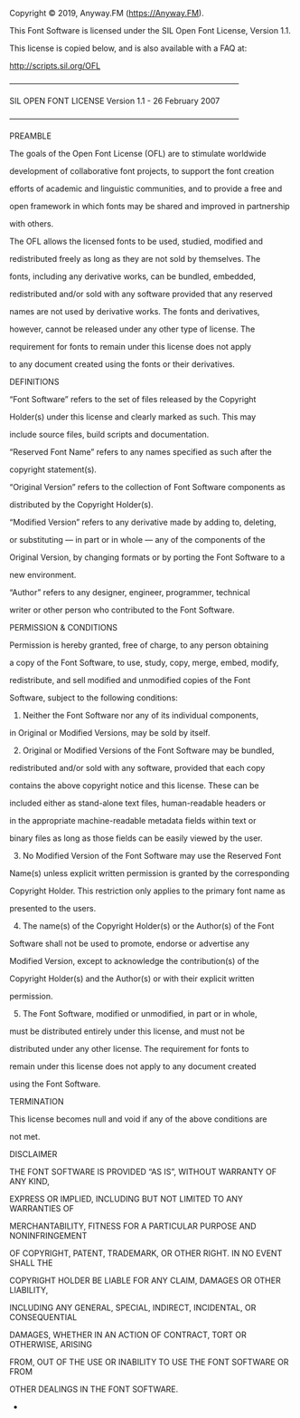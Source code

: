 Copyright © 2019, Anyway.FM (https://Anyway.FM).



This Font Software is licensed under the SIL Open Font License, Version 1.1.

This license is copied below, and is also available with a FAQ at:

http://scripts.sil.org/OFL





—————————————————————————————

SIL OPEN FONT LICENSE Version 1.1 - 26 February 2007

—————————————————————————————



PREAMBLE

The goals of the Open Font License (OFL) are to stimulate worldwide

development of collaborative font projects, to support the font creation

efforts of academic and linguistic communities, and to provide a free and

open framework in which fonts may be shared and improved in partnership

with others.



The OFL allows the licensed fonts to be used, studied, modified and

redistributed freely as long as they are not sold by themselves. The

fonts, including any derivative works, can be bundled, embedded, 

redistributed and/or sold with any software provided that any reserved

names are not used by derivative works. The fonts and derivatives,

however, cannot be released under any other type of license. The

requirement for fonts to remain under this license does not apply

to any document created using the fonts or their derivatives.



DEFINITIONS

“Font Software” refers to the set of files released by the Copyright

Holder(s) under this license and clearly marked as such. This may

include source files, build scripts and documentation.



“Reserved Font Name” refers to any names specified as such after the

copyright statement(s).



“Original Version” refers to the collection of Font Software components as

distributed by the Copyright Holder(s).



“Modified Version” refers to any derivative made by adding to, deleting,

or substituting — in part or in whole — any of the components of the

Original Version, by changing formats or by porting the Font Software to a

new environment.



“Author” refers to any designer, engineer, programmer, technical

writer or other person who contributed to the Font Software.



PERMISSION & CONDITIONS

Permission is hereby granted, free of charge, to any person obtaining

a copy of the Font Software, to use, study, copy, merge, embed, modify,

redistribute, and sell modified and unmodified copies of the Font

Software, subject to the following conditions:



1) Neither the Font Software nor any of its individual components,

in Original or Modified Versions, may be sold by itself.



2) Original or Modified Versions of the Font Software may be bundled,

redistributed and/or sold with any software, provided that each copy

contains the above copyright notice and this license. These can be

included either as stand-alone text files, human-readable headers or

in the appropriate machine-readable metadata fields within text or

binary files as long as those fields can be easily viewed by the user.



3) No Modified Version of the Font Software may use the Reserved Font

Name(s) unless explicit written permission is granted by the corresponding

Copyright Holder. This restriction only applies to the primary font name as

presented to the users.



4) The name(s) of the Copyright Holder(s) or the Author(s) of the Font

Software shall not be used to promote, endorse or advertise any

Modified Version, except to acknowledge the contribution(s) of the

Copyright Holder(s) and the Author(s) or with their explicit written

permission.



5) The Font Software, modified or unmodified, in part or in whole,

must be distributed entirely under this license, and must not be

distributed under any other license. The requirement for fonts to

remain under this license does not apply to any document created

using the Font Software.



TERMINATION

This license becomes null and void if any of the above conditions are

not met.



DISCLAIMER

THE FONT SOFTWARE IS PROVIDED “AS IS”, WITHOUT WARRANTY OF ANY KIND,

EXPRESS OR IMPLIED, INCLUDING BUT NOT LIMITED TO ANY WARRANTIES OF

MERCHANTABILITY, FITNESS FOR A PARTICULAR PURPOSE AND NONINFRINGEMENT

OF COPYRIGHT, PATENT, TRADEMARK, OR OTHER RIGHT. IN NO EVENT SHALL THE

COPYRIGHT HOLDER BE LIABLE FOR ANY CLAIM, DAMAGES OR OTHER LIABILITY,

INCLUDING ANY GENERAL, SPECIAL, INDIRECT, INCIDENTAL, OR CONSEQUENTIAL

DAMAGES, WHETHER IN AN ACTION OF CONTRACT, TORT OR OTHERWISE, ARISING

FROM, OUT OF THE USE OR INABILITY TO USE THE FONT SOFTWARE OR FROM

OTHER DEALINGS IN THE FONT SOFTWARE.

* 

